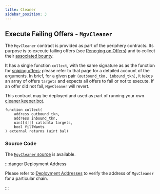 ```yaml
---
title: Cleaner
sidebar_position: 3
---
```


## Execute Failing Offers - `MgvCleaner`

The `MgvCleaner` contract is provided as part of the periphery contracts. Its purpose is to execute failing offers (see [Reneging on Offers](../../background/taker-compensation.md)) and to collect their [associated bounty](../taking-and-making-offers/reactive-offer/offer-provision.md#provision-and-offer-bounty). 

It has a single function `collect`, with the same signature as as the function for [sniping offers](../taking-and-making-offers/taker-order/README.md#offer-sniping); please refer to that page for a detailed account of the arguments. In brief, for a given pair `(outbound_tkn, inbound_tkn)`, it takes an array of offers `targets` and expects all offers to fail or not to execute. If an offer did not fail, `MgvCleaner` will revert.

This contract may be deployed and used as part of running your own [cleaner keeper bot](/docs/keeper-bots/getting-started/run-a-simple-cleaning-bot.md).

```solidity
function collect(
    address outbound_tkn, 
    address inbound_tkn, 
    uint[4][] calldata targets, 
    bool fillWants
) external returns (uint bal)
```

### Source Code

The [`MgvCleaner` source](https://github.com/mangrovedao/mangrove-core/blob/54e54fe92e63c10afba0e058f1e51711fa6f512d/src/periphery/MgvCleaner.sol) is available.

:::danger Deployment Address

Please refer to [Deployment Addresses](../contract-addresses.md) to verify the address of `MgvCleaner` for a particular chain.

:::